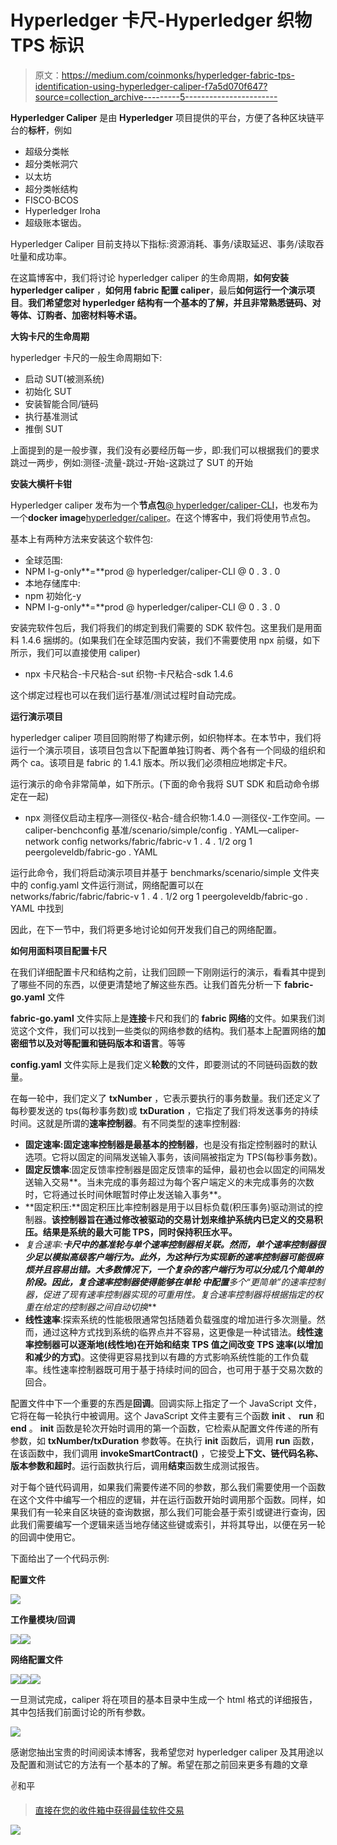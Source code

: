 # Hyperledger 卡尺-Hyperledger 织物 TPS 标识

> 原文：<https://medium.com/coinmonks/hyperledger-fabric-tps-identification-using-hyperledger-caliper-f7a5d070f647?source=collection_archive---------5----------------------->

**Hyperledger Caliper** 是由 **Hyperledger** 项目提供的平台，方便了各种区块链平台的**标杆**，例如

*   超级分类帐
*   超分类帐洞穴
*   以太坊
*   超分类帐结构
*   FISCO·BCOS
*   Hyperledger Iroha
*   超级账本锯齿。

Hyperledger Caliper 目前支持以下指标:资源消耗、事务/读取延迟、事务/读取吞吐量和成功率。

在这篇博客中，我们将讨论 hyperledger caliper 的生命周期，**如何安装 hyperledger caliper** ，**如何用 fabric 配置 caliper**，最后**如何运行一个演示项目**。**我们希望您对 hyperledger 结构有一个基本的了解，并且非常熟悉链码、对等体、订购者、加密材料等术语。**

**大钩卡尺的生命周期**

hyperledger 卡尺的一般生命周期如下:

*   启动 SUT(被测系统)
*   初始化 SUT
*   安装智能合同/链码
*   执行基准测试
*   推倒 SUT

上面提到的是一般步骤，我们没有必要经历每一步，即:我们可以根据我们的要求跳过一两步，例如:测径-流量-跳过-开始-这跳过了 SUT 的开始

**安装大横杆卡钳**

Hyperledger caliper 发布为一个**节点包**[@ hyperledger/caliper-CLI](https://www.npmjs.com/package/@hyperledger/caliper-cli)，也发布为一个**docker image**[hyperledger/caliper](https://hub.docker.com/r/hyperledger/caliper)。在这个博客中，我们将使用节点包。

基本上有两种方法来安装这个软件包:

*   全球范围:
*   NPM I-g-only**=**prod @ hyperledger/caliper-CLI @ 0 . 3 . 0
*   本地存储库中:
*   npm 初始化-y
*   NPM I-g-only**=**prod @ hyperledger/caliper-CLI @ 0 . 3 . 0

安装完软件包后，我们将我们的绑定到我们需要的 SDK 软件包。这里我们是用面料 1.4.6 捆绑的。(如果我们在全球范围内安装，我们不需要使用 npx 前缀，如下所示，我们可以直接使用 caliper)

*   npx 卡尺粘合-卡尺粘合-sut 织物-卡尺粘合-sdk 1.4.6

这个绑定过程也可以在我们运行基准/测试过程时自动完成。

**运行演示项目**

hyperledger caliper 项目回购附带了构建示例，如织物样本。在本节中，我们将运行一个演示项目，该项目包含以下配置单独订购者、两个各有一个同级的组织和两个 ca。该项目是 fabric 的 1.4.1 版本。所以我们必须相应地绑定卡尺。

运行演示的命令非常简单，如下所示。(下面的命令我将 SUT SDK 和启动命令绑定在一起)

*   npx 测径仪启动主程序—测径仪-粘合-缝合织物:1.4.0 —测径仪-工作空间。— caliper-benchconfig 基准/scenario/simple/config . YAML—caliper-network config networks/fabric/fabric-v 1 . 4 . 1/2 org 1 peergoleveldb/fabric-go . YAML

运行此命令，我们将启动演示项目并基于 benchmarks/scenario/simple 文件夹中的 config.yaml 文件运行测试，网络配置可以在 networks/fabric/fabric/fabric-v 1 . 4 . 1/2 org 1 peergoleveldb/fabric-go . YAML 中找到

因此，在下一节中，我们将更多地讨论如何开发我们自己的网络配置。

**如何用面料项目配置卡尺**

在我们详细配置卡尺和结构之前，让我们回顾一下刚刚运行的演示，看看其中提到了哪些不同的东西，以便更清楚地了解这些东西。让我们首先分析一下 **fabric-go.yaml** 文件

**fabric-go.yaml** 文件实际上是**连接**卡尺和我们的 **fabric 网络**的文件。如果我们浏览这个文件，我们可以找到一些类似的网络参数的结构。我们基本上配置网络的**加密细节以及对等配置和链码版本和语言**。等等

**config.yaml** 文件实际上是我们定义**轮数**的文件，即要测试的不同链码函数的数量。

在每一轮中，我们定义了 **txNumber** ，它表示要执行的事务数量。我们还定义了每秒要发送的 tps(每秒事务数)或 **txDuration** ，它指定了我们将发送事务的持续时间。这就是所谓的**速率控制器**。有不同类型的速率控制器:

*   **固定速率:**固定速率控制器是**最基本的控制器**，也是没有指定控制器时的默认选项。它将以固定的间隔发送输入事务，该间隔被指定为 TPS(每秒事务数)。
*   **固定反馈率**:固定反馈率控制器是固定反馈率的延伸，最初也会以固定的间隔发送输入交易**。当未完成的事务超过为每个客户端定义的未完成事务的次数时，它将通过长时间休眠暂时停止发送输入事务**。
*   **固定积压:**固定积压比率控制器是用于以目标负载(积压事务)驱动测试的控制器。**该控制器旨在通过修改被驱动的交易计划来维护系统内已定义的交易积压。结果是系统的最大可能 TPS，同时保持积压水平。**
*   **复合速率:**卡尺中的基准轮与单个速率控制器相关联。然而，单个速率控制器很少足以模拟高级客户端行为。此外，为这种行为实现新的速率控制器可能很麻烦并且容易出错。大多数情况下，一个复杂的客户端行为可以分成几个简单的阶段。因此，复合速率控制器使得能够在单轮 中配置**多个“更简单”的速率控制器*，促进了现有速率控制器实现的可重用性。复合速率控制器将根据指定的权重在给定的控制器之间自动切换***
*   **线性速率**:探索系统的性能极限通常包括随着负载强度的增加进行多次测量。然而，通过这种方式找到系统的临界点并不容易，这更像是一种试错法。**线性速率控制器可以逐渐地(线性地)在开始和结束 TPS 值之间改变 TPS 速率(以增加和减少的方式)**。这使得更容易找到以有趣的方式影响系统性能的工作负载率。线性速率控制器既可用于基于持续时间的回合，也可用于基于交易次数的回合。

配置文件中下一个重要的东西是**回调**。回调实际上指定了一个 JavaScript 文件，它将在每一轮执行中被调用。这个 JavaScript 文件主要有三个函数 **init** 、 **run** 和 **end** 。 **init** 函数是轮次开始时调用的第一个函数，它检索从配置文件传递的所有参数，如 **txNumber/txDuration** 参数等。在执行 **init** 函数后，调用 **run** 函数，在该函数中，我们调用 **invokeSmartContract()** ，它接受**上下文、链代码名称、版本参数和超时**。运行函数执行后，调用**结束**函数生成测试报告。

对于每个链代码调用，如果我们需要传递不同的参数，那么我们需要使用一个函数在这个文件中编写一个相应的逻辑，并在运行函数开始时调用那个函数。同样，如果我们有一轮来自区块链的查询数据，那么我们可能会基于索引或键进行查询，因此我们需要编写一个逻辑来适当地存储这些键或索引，并将其导出，以便在另一轮的回调中使用它。

下面给出了一个代码示例:

**配置文件**

![](img/67c4299138f6b89bb0b5b13848b05520.png)

**工作量模块/回调**

![](img/13e4c647caf1569bfca51e6ef581705b.png)![](img/671b16ccfb4daf0a4f929be30879aed3.png)

**网络配置文件**

![](img/3402674403cacc44e5df293158efe4df.png)![](img/a494a32a6a16cfef76c3c0364299a15b.png)![](img/df4e0d6d1fdf8eaeb08cdd35f6226eb9.png)

一旦测试完成，caliper 将在项目的基本目录中生成一个 html 格式的详细报告，其中包括我们前面讨论的所有参数。

![](img/56e24617c513d3eb8c82e9896ff061a0.png)

感谢您抽出宝贵的时间阅读本博客，我希望您对 hyperledger caliper 及其用途以及配置和测试它的方法有一个基本的了解。希望在那之前回来更多有趣的文章

✌和平

> [直接在您的收件箱中获得最佳软件交易](https://coincodecap.com/?utm_source=coinmonks)

[![](img/7c0b3dfdcbfea594cc0ae7d4f9bf6fcb.png)](https://coincodecap.com/?utm_source=coinmonks)